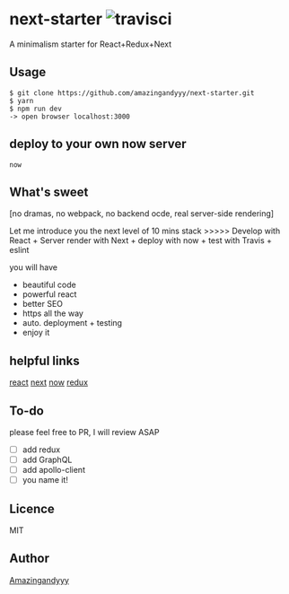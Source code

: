 # next-starter ![travisci][travis]
A minimalism starter for React+Redux+Next

## Usage
```
$ git clone https://github.com/amazingandyyy/next-starter.git
$ yarn
$ npm run dev
-> open browser localhost:3000
```
## deploy to your own now server
```
now
```

## What's sweet
[no dramas, no webpack, no backend ocde, real server-side rendering]

Let me introduce you the next level of 10 mins stack  >>>>>
Develop with React + Server render with Next + deploy with now + test with Travis + eslint

you will have 
- beautiful code
- powerful react
- better SEO
- https all the way
- auto. deployment + testing
- enjoy it

## helpful links
[react](https://facebook.github.io/react/)
[next](https://github.com/zeit/next.js/)
[now](https://zeit.co/now)
[redux](http://redux.js.org/)

## To-do
please feel free to PR, I will review ASAP
- [ ] add redux
- [ ] add GraphQL
- [ ] add apollo-client
- [ ] you name it!

## Licence
MIT

## Author
[Amazingandyyy](https://amazingandyyy.github.io)

[travis]: https://travis-ci.org/amazingandyyy/next-starter.svg?branch=master